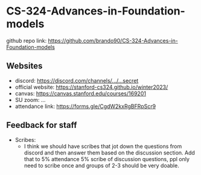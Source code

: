 # CS-324-Advances-in-Foundation-models
github repo link: https://github.com/brando90/CS-324-Advances-in-Foundation-models

## Websites
- discord: https://discord.com/channels/.../...secret
- official website: 
https://stanford-cs324.github.io/winter2023/
- canvas: https://canvas.stanford.edu/courses/169201
- SU zoom: ...
- attendance link:
https://forms.gle/CgdW2kxRgBFRpScr9


## Feedback for staff

- Scribes:
  - I think we should have scribes that jot down the questions from discord and then answer them based on the discussion
  section. Add that to 5% attendance 5% scribe of discussion questions, ppl only need to scribe once and groups of 
  2-3 should be very doable.